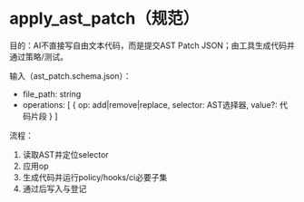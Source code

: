 # apply_ast_patch（规范）

目的：AI不直接写自由文本代码，而是提交AST Patch JSON；由工具生成代码并通过策略/测试。

输入（ast_patch.schema.json）：
- file_path: string
- operations: [ { op: add|remove|replace, selector: AST选择器, value?: 代码片段 } ]

流程：
1) 读取AST并定位selector
2) 应用op
3) 生成代码并运行policy/hooks/ci必要子集
4) 通过后写入与登记

